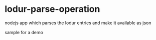 # lodur-parse-operation
nodejs app which parses the lodur entries and make it available as json

sample for a demo
